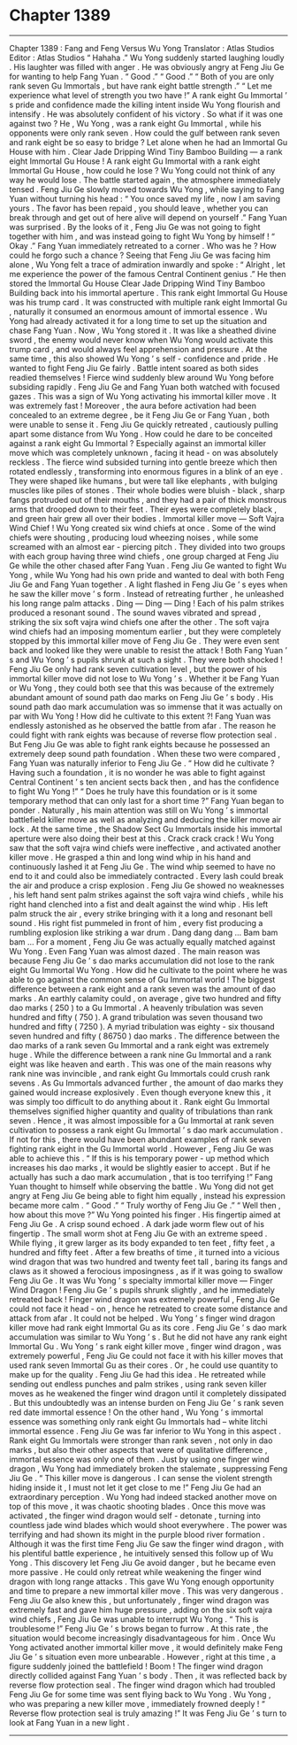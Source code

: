 
# Chapter 1389


---

Chapter 1389 : Fang and Feng Versus Wu Yong
Translator :
Atlas Studios
Editor :
Atlas Studios
“ Hahaha .” Wu Yong suddenly started laughing loudly .
His laughter was filled with anger .
He was obviously angry at Feng Jiu Ge for wanting to help Fang Yuan .
“ Good .”
“ Good .”
“ Both of you are only rank seven Gu Immortals , but have rank eight battle strength .”
“ Let me experience what level of strength you two have !”
A rank eight Gu Immortal ’ s pride and confidence made the killing intent inside Wu Yong flourish and intensify .
He was absolutely confident of his victory .
So what if it was one against two ?
He , Wu Yong , was a rank eight Gu Immortal , while his opponents were only rank seven .
How could the gulf between rank seven and rank eight be so easy to bridge ?
Let alone when he had an Immortal Gu House with him .
Clear Jade Dripping Wind Tiny Bamboo Building — a rank eight Immortal Gu House !
A rank eight Gu Immortal with a rank eight Immortal Gu House , how could he lose ?
Wu Yong could not think of any way he would lose .
The battle started again , the atmosphere immediately tensed .
Feng Jiu Ge slowly moved towards Wu Yong , while saying to Fang Yuan without turning his head : “ You once saved my life , now I am saving yours . The favor has been repaid , you should leave , whether you can break through and get out of here alive will depend on yourself .”
Fang Yuan was surprised .
By the looks of it , Feng Jiu Ge was not going to fight together with him , and was instead going to fight Wu Yong by himself !
“ Okay .” Fang Yuan immediately retreated to a corner .
Who was he ?
How could he forgo such a chance ?
Seeing that Feng Jiu Ge was facing him alone , Wu Yong felt a trace of admiration inwardly and spoke : “ Alright , let me experience the power of the famous Central Continent genius .”
He then stored the Immortal Gu House Clear Jade Dripping Wind Tiny Bamboo Building back into his immortal aperture .
This rank eight Immortal Gu House was his trump card .
It was constructed with multiple rank eight Immortal Gu , naturally it consumed an enormous amount of immortal essence . Wu Yong had already activated it for a long time to set up the situation and chase Fang Yuan .
Now , Wu Yong stored it .
It was like a sheathed divine sword , the enemy would never know when Wu Yong would activate this trump card , and would always feel apprehension and pressure .
At the same time , this also showed Wu Yong ’ s self - confidence and pride .
He wanted to fight Feng Jiu Ge fairly .
Battle intent soared as both sides readied themselves !
Fierce wind suddenly blew around Wu Yong before subsiding rapidly .
Feng Jiu Ge and Fang Yuan both watched with focused gazes .
This was a sign of Wu Yong activating his immortal killer move .
It was extremely fast !
Moreover , the aura before activation had been concealed to an extreme degree , be it Feng Jiu Ge or Fang Yuan , both were unable to sense it .
Feng Jiu Ge quickly retreated , cautiously pulling apart some distance from Wu Yong .
How could he dare to be conceited against a rank eight Gu Immortal ?
Especially against an immortal killer move which was completely unknown , facing it head - on was absolutely reckless .
The fierce wind subsided turning into gentle breeze which then rotated endlessly , transforming into enormous figures in a blink of an eye .
They were shaped like humans , but were tall like elephants , with bulging muscles like piles of stones . Their whole bodies were bluish - black , sharp fangs protruded out of their mouths , and they had a pair of thick monstrous arms that drooped down to their feet . Their eyes were completely black , and green hair grew all over their bodies .
Immortal killer move — Soft Vajra Wind Chief !
Wu Yong created six wind chiefs at once .
Some of the wind chiefs were shouting , producing loud wheezing noises , while some screamed with an almost ear - piercing pitch .
They divided into two groups with each group having three wind chiefs , one group charged at Feng Jiu Ge while the other chased after Fang Yuan .
Feng Jiu Ge wanted to fight Wu Yong , while Wu Yong had his own pride and wanted to deal with both Feng Jiu Ge and Fang Yuan together .
A light flashed in Feng Jiu Ge ’ s eyes when he saw the killer move ’ s form . Instead of retreating further , he unleashed his long range palm attacks .
Ding — Ding — Ding !
Each of his palm strikes produced a resonant sound .
The sound waves vibrated and spread , striking the six soft vajra wind chiefs one after the other .
The soft vajra wind chiefs had an imposing momentum earlier , but they were completely stopped by this immortal killer move of Feng Jiu Ge . They were even sent back and looked like they were unable to resist the attack !
Both Fang Yuan ’ s and Wu Yong ’ s pupils shrunk at such a sight .
They were both shocked !
Feng Jiu Ge only had rank seven cultivation level , but the power of his immortal killer move did not lose to Wu Yong ’ s .
Whether it be Fang Yuan or Wu Yong , they could both see that this was because of the extremely abundant amount of sound path dao marks on Feng Jiu Ge ’ s body .
His sound path dao mark accumulation was so immense that it was actually on par with Wu Yong !
How did he cultivate to this extent ?!
Fang Yuan was endlessly astonished as he observed the battle from afar .
The reason he could fight with rank eights was because of reverse flow protection seal . But Feng Jiu Ge was able to fight rank eights because he possessed an extremely deep sound path foundation .
When these two were compared , Fang Yuan was naturally inferior to Feng Jiu Ge .
“ How did he cultivate ? Having such a foundation , it is no wonder he was able to fight against Central Continent ’ s ten ancient sects back then , and has the confidence to fight Wu Yong !”
“ Does he truly have this foundation or is it some temporary method that can only last for a short time ?”
Fang Yuan began to ponder .
Naturally , his main attention was still on Wu Yong ’ s immortal battlefield killer move as well as analyzing and deducing the killer move air lock .
At the same time , the Shadow Sect Gu Immortals inside his immortal aperture were also doing their best at this .
Crack crack crack !
Wu Yong saw that the soft vajra wind chiefs were ineffective , and activated another killer move .
He grasped a thin and long wind whip in his hand and continuously lashed it at Feng Jiu Ge .
The wind whip seemed to have no end to it and could also be immediately contracted . Every lash could break the air and produce a crisp explosion .
Feng Jiu Ge showed no weaknesses , his left hand sent palm strikes against the soft vajra wind chiefs , while his right hand clenched into a fist and dealt against the wind whip .
His left palm struck the air , every strike bringing with it a long and resonant bell sound .
His right fist pummeled in front of him , every fist producing a rumbling explosion like striking a war drum .
Dang dang dang …
Bam bam bam …
For a moment , Feng Jiu Ge was actually equally matched against Wu Yong .
Even Fang Yuan was almost dazed .
The main reason was because Feng Jiu Ge ’ s dao marks accumulation did not lose to the rank eight Gu Immortal Wu Yong .
How did he cultivate to the point where he was able to go against the common sense of Gu Immortal world !
The biggest difference between a rank eight and a rank seven was the amount of dao marks .
An earthly calamity could , on average , give two hundred and fifty dao marks ( 250 ) to a Gu Immortal .
A heavenly tribulation was seven hundred and fifty ( 750 ).
A grand tribulation was seven thousand two hundred and fifty ( 7250 ).
A myriad tribulation was eighty - six thousand seven hundred and fifty ( 86750 ) dao marks .
The difference between the dao marks of a rank seven Gu Immortal and a rank eight was extremely huge . While the difference between a rank nine Gu Immortal and a rank eight was like heaven and earth .
This was one of the main reasons why rank nine was invincible , and rank eight Gu Immortals could crush rank sevens .
As Gu Immortals advanced further , the amount of dao marks they gained would increase explosively .
Even though everyone knew this , it was simply too difficult to do anything about it .
Rank eight Gu Immortal themselves signified higher quantity and quality of tribulations than rank seven .
Hence , it was almost impossible for a Gu Immortal at rank seven cultivation to possess a rank eight Gu Immortal ’ s dao mark accumulation . If not for this , there would have been abundant examples of rank seven fighting rank eight in the Gu Immortal world .
However , Feng Jiu Ge was able to achieve this .
“ If this is his temporary power - up method which increases his dao marks , it would be slightly easier to accept . But if he actually has such a dao mark accumulation , that is too terrifying !” Fang Yuan thought to himself while observing the battle .
Wu Yong did not get angry at Feng Jiu Ge being able to fight him equally , instead his expression became more calm .
“ Good .”
“ Truly worthy of Feng Jiu Ge .”
“ Well then , how about this move ?”
Wu Yong pointed his finger .
His fingertip aimed at Feng Jiu Ge .
A crisp sound echoed .
A dark jade worm flew out of his fingertip .
The small worm shot at Feng Jiu Ge with an extreme speed .
While flying , it grew larger as its body expanded to ten feet , fifty feet , a hundred and fifty feet .
After a few breaths of time , it turned into a vicious wind dragon that was two hundred and twenty feet tall , baring its fangs and claws as it showed a ferocious imposingness , as if it was going to swallow Feng Jiu Ge .
It was Wu Yong ’ s specialty immortal killer move — Finger Wind Dragon !
Feng Jiu Ge ’ s pupils shrunk slightly , and he immediately retreated back !
Finger wind dragon was extremely powerful , Feng Jiu Ge could not face it head - on , hence he retreated to create some distance and attack from afar .
It could not be helped .
Wu Yong ’ s finger wind dragon killer move had rank eight Immortal Gu as its core .
Feng Jiu Ge ’ s dao mark accumulation was similar to Wu Yong ’ s . But he did not have any rank eight Immortal Gu .
Wu Yong ’ s rank eight killer move , finger wind dragon , was extremely powerful , Feng Jiu Ge could not face it with his killer moves that used rank seven Immortal Gu as their cores .
Or , he could use quantity to make up for the quality .
Feng Jiu Ge had this idea .
He retreated while sending out endless punches and palm strikes , using rank seven killer moves as he weakened the finger wind dragon until it completely dissipated .
But this undoubtedly was an intense burden on Feng Jiu Ge ’ s rank seven red date immortal essence !
On the other hand , Wu Yong ’ s immortal essence was something only rank eight Gu Immortals had – white litchi immortal essence .
Feng Jiu Ge was far inferior to Wu Yong in this aspect .
Rank eight Gu Immortals were stronger than rank seven , not only in dao marks , but also their other aspects that were of qualitative difference , immortal essence was only one of them .
Just by using one finger wind dragon , Wu Yong had immediately broken the stalemate , suppressing Feng Jiu Ge .
“ This killer move is dangerous . I can sense the violent strength hiding inside it , I must not let it get close to me !”
Feng Jiu Ge had an extraordinary perception .
Wu Yong had indeed stacked another move on top of this move , it was chaotic shooting blades .
Once this move was activated , the finger wind dragon would self - detonate , turning into countless jade wind blades which would shoot everywhere . The power was terrifying and had shown its might in the purple blood river formation .
Although it was the first time Feng Jiu Ge saw the finger wind dragon , with his plentiful battle experience , he intuitively sensed this follow up of Wu Yong .
This discovery let Feng Jiu Ge avoid danger , but he became even more passive .
He could only retreat while weakening the finger wind dragon with long range attacks .
This gave Wu Yong enough opportunity and time to prepare a new immortal killer move .
This was very dangerous .
Feng Jiu Ge also knew this , but unfortunately , finger wind dragon was extremely fast and gave him huge pressure , adding on the six soft vajra wind chiefs , Feng Jiu Ge was unable to interrupt Wu Yong .
“ This is troublesome !” Feng Jiu Ge ’ s brows began to furrow .
At this rate , the situation would become increasingly disadvantageous for him .
Once Wu Yong activated another immortal killer move , it would definitely make Feng Jiu Ge ’ s situation even more unbearable .
However , right at this time , a figure suddenly joined the battlefield !
Boom !
The finger wind dragon directly collided against Fang Yuan ’ s body .
Then , it was reflected back by reverse flow protection seal .
The finger wind dragon which had troubled Feng Jiu Ge for some time was sent flying back to Wu Yong .
Wu Yong , who was preparing a new killer move , immediately frowned deeply !
“ Reverse flow protection seal is truly amazing !” It was Feng Jiu Ge ’ s turn to look at Fang Yuan in a new light .

---

